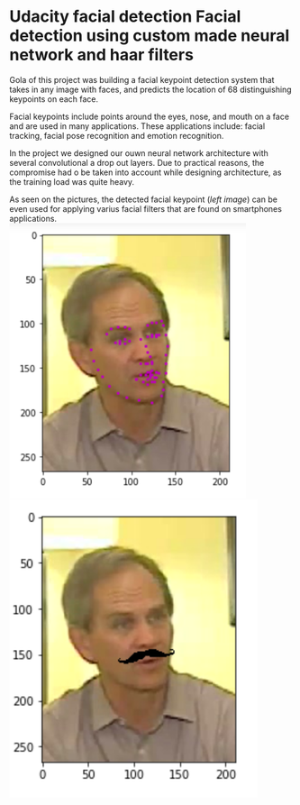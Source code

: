 # Udacity facial detection  Facial detection using custom made neural network and haar filters

Gola of this project was building a facial keypoint detection system that takes in any image with faces, and predicts the location of 68 distinguishing keypoints on each face.

Facial keypoints include points around the eyes, nose, and mouth on a face and are used in many applications. These applications include: facial tracking, facial pose recognition and emotion recognition. 

In the project we designed our ouwn neural network architecture with several convolutional a drop out layers. Due to practical reasons, the compromise had o be taken into account while designing architecture, as the training load was quite heavy.

As seen on the pictures, the detected facial keypoint (<i>left image</i>) can be even used for applying varius facial filters that are found on smartphones applications. <br>
<img src="https://github.com/koles289/Udacity_facial_detection/blob/master/Face_keypoints.png " width="420"> <img src="https://github.com/koles289/Udacity_facial_detection/blob/master/Face_filter.png" width="440">

